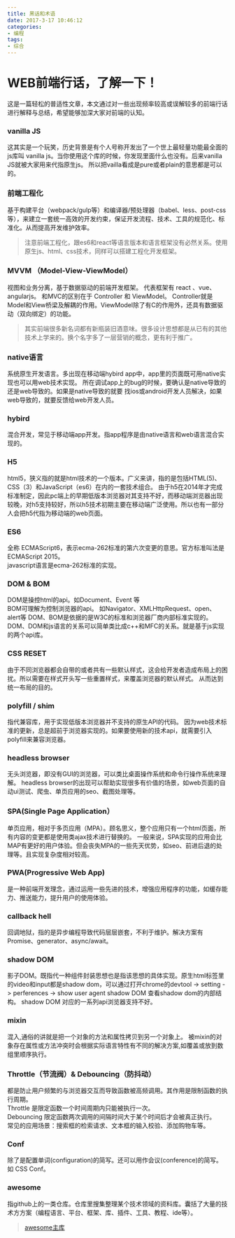 ```yaml
---
title: 黑话和术语
date: 2017-3-17 10:46:12
categories:
- 编程
tags:
- 综合
---
```


# WEB前端行话，了解一下！
这是一篇轻松的普适性文章，本文通过对一些出现频率较高或误解较多的前端行话进行解释与总结，希望能够加深大家对前端的认知。

### vanilla JS  
这其实是一个玩笑，历史背景是有个人号称开发出了一个世上最轻量功能最全面的js库叫 vanilla js。当你使用这个库的时候，你发现里面什么也没有。后来vanilla JS就被大家用来代指原生js。
所以把vailla看成是pure或者plain的意思都是可以的。


### 前端工程化  
基于构建平台（webpack/gulp等）和编译器/预处理器（babel、less、post-css等），来建立一套统一高效的开发约束，保证开发流程、技术、工具的规范化、标准化。从而提高开发维护效率。 
 > 注意前端工程化，跟es6和react等语言版本和语言框架没有必然关系。使用原生js、html、css技术，同样可以搭建工程化开发框架。
 
### MVVM （Model-View-ViewModel） 
视图和业务分离，基于数据驱动的前端开发框架。 代表框架有 react 、vue、 angularjs。
和MVC的区别在于 Controller 和 ViewModel。 Controller就是Model和View桥梁及解耦的作用。ViewModel除了有C的作用外，还具有数据驱动（双向绑定）的功能。
 > 其实前端很多新名词都有新瓶装旧酒意味。很多设计思想都是从已有的其他技术上学来的。换个名字多了一层营销的概念，更有利于推广。

### native语言  
系统原生开发语言。多出现在移动端hybird app中，app里的页面既可用native实现也可以用web技术实现。
所在调试app上的bug的时候，要确认是native导致的还是web导致的。如果是native导致的就要
找ios或android开发人员解决，如果web导致的，就要反馈给web开发人员。

### hybird  
混合开发，常见于移动端app开发。指app程序是由native语言和web语言混合实现的。

### H5
html5，狭义指的就是html技术的一个版本。广义来讲，指的是包括HTML(5)、CSS（3）和JavaScript（es6）在内的一套技术组合。
由于h5在2014年才完成标准制定，因此pc端上的早期低版本浏览器对其支持不好，而移动端浏览器出现较晚，对h5支持较好，所以h5技术初期主要在移动端广泛使用。所以也有一部分人会把h5代指为移动端的web页面。

### ES6
全称 ECMAScript6，表示ecma-262标准的第六次变更的意思。官方标准叫法是ECMAScript 2015。  
javascript语言是ecma-262标准的实现。  

### DOM & BOM
DOM是操控html的api。如Document、Event 等  
BOM可理解为控制浏览器的api。  如Navigator、XMLHttpRequest、open、alert等
DOM、BOM是依据的是W3C的标准和浏览器厂商内部标准实现的。    
DOM、DOM和js语言的关系可以简单类比成c++和MFC的关系。就是基于js实现的两个api库。    

### CSS RESET  
由于不同浏览器都会自带的或者共有一些默认样式，这会给开发者造成布局上的困扰。所以需要在样式开头写一些重置样式，来覆盖浏览器的默认样式。
从而达到统一布局的目的。

### polyfill / shim  
指代兼容库，用于实现低版本浏览器并不支持的原生API的代码。
因为web技术标准的更新，总是超前于浏览器实现的。如果要使用新的技术api，就需要引入polyfill来兼容浏览器。

### headless browser  
无头浏览器，即没有GUI的浏览器，可以类比桌面操作系统和命令行操作系统来理解。
headless browser的出现可以帮助实现很多有价值的场景，如web页面的自动ui测试、爬虫、单页应用的seo、截图处理等。

### SPA(Single Page Application）
单页应用，相对于多页应用（MPA）。顾名思义，整个应用只有一个html页面，所有内容的变更都是使用类ajax技术进行替换的。
一般来说，SPA实现的应用会比MAP有更好的用户体验。但会丧失MPA的一些先天优势，如seo、前进后退的处理等。且实现复杂度相对较高。

### PWA(Progressive Web App)
是一种前端开发理念，通过运用一些先进的技术，增强应用程序的功能，如缓存能力、推送能力，提升用户的使用体验。

### callback hell  
回调地狱，指的是异步编程导致代码层层嵌套，不利于维护。解决方案有Promise、generator、async/await。

### shadow DOM  
影子DOM。既指代一种组件封装思想也是指该思想的具体实现。原生html标签里的video和input都是shadow dom，可以通过打开chrome的devtool -> setting -> perferences -> show user agent shadow DOM 查看shadow dom的内部结构。
shadow DOM 对应的一系列api浏览器支持不好。

### mixin  
混入,通俗的讲就是把一个对象的方法和属性拷贝到另一个对象上。 
被mixin的对象存在属性或方法冲突时会根据实际语言特性有不同的解决方案,如覆盖或放到数组里顺序执行。

### Throttle（节流阀）& Debouncing（防抖动）  
都是防止用户频繁的与浏览器交互而导致函数被高频调用。其作用是限制函数的执行周期。  
Throttle 是限定函数一个时间周期内只能被执行一次。  
Debouncing 限定函数两次调用的间隔时间大于某个时间后才会被真正执行。  
常见的应用场景：搜索框的检索请求、文本框的输入校验、添加购物车等。  

### Conf  
除了是配置单词(configuration)的简写。还可以用作会议(conference)的简写。如 CSS Conf。  

### awesome  
指github上的一类仓库。仓库里搜集整理某个技术领域的资料库。囊括了大量的技术方方案（编程语言、平台、框架、库、插件、工具、教程、ide等）。
> [awesome主库](https://github.com/sindresorhus/awesome)




